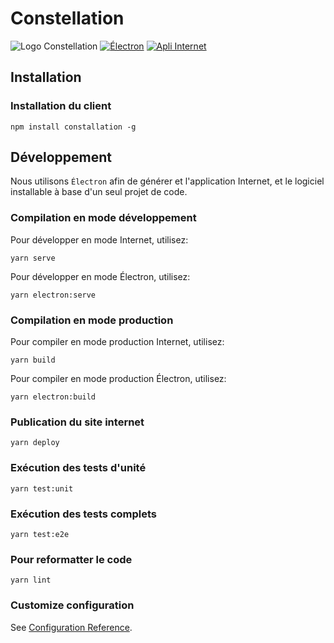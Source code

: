# Constellation
![Logo Constellation](https://raw.githubusercontent.com/julienmalard/constellation/master/src/assets/logo.png)
[![Électron](https://github.com/julienmalard/constellation/actions/workflows/electron.yml/badge.svg)](https://github.com/julienmalard/constellation/actions/workflows/electron.yml)
[![Apli Internet](https://github.com/julienmalard/constellation/actions/workflows/gh-pages-deploy.yml/badge.svg)](https://github.com/julienmalard/constellation/actions/workflows/gh-pages-deploy.yml)
## Installation

### Installation du client
```
npm install constallation -g
```

## Développement
Nous utilisons `Électron` afin de générer et l'application Internet,
et le logiciel installable à base d'un seul projet de code.

### Compilation en mode développement
Pour développer en mode Internet, utilisez:
```
yarn serve
```

Pour développer en mode Électron, utilisez:
```
yarn electron:serve
```

### Compilation en mode production
Pour compiler en mode production Internet, utilisez:
```
yarn build
```

Pour compiler en mode production Électron, utilisez:
```
yarn electron:build
```

### Publication du site internet
```
yarn deploy
```

### Exécution des tests d'unité
```
yarn test:unit
```

### Exécution des tests complets
```
yarn test:e2e
```

### Pour reformatter le code
```
yarn lint
```

### Customize configuration
See [Configuration Reference](https://cli.vuejs.org/config/).
